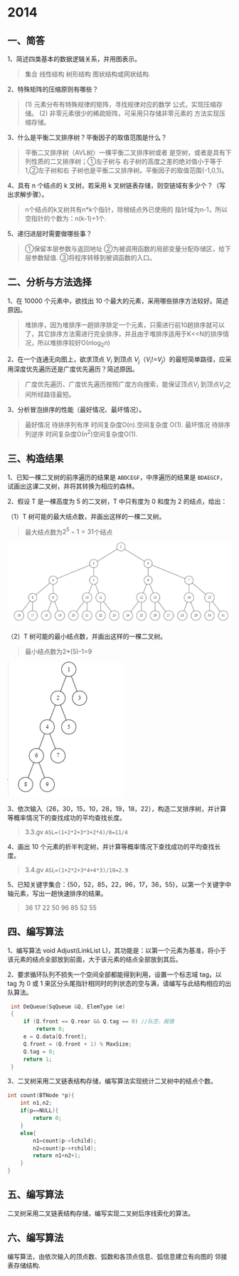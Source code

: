 # 2014

## 一、简答

1、简述四类基本的数据逻辑关系，并用图表示。

> 集合 线性结构 树形结构 图状结构或网状结构.

2、特殊矩阵的压缩原则有哪些？

>(1) 元素分布有特殊规律的矩阵，寻找规律对应的数学
>公式，实现压缩存储。
>(2) 非零元素很少的稀疏矩阵，可采用只存储非零元素的
>方法实现压缩存储。

3、什么是平衡二叉排序树？平衡因子的取值范围是什么？

>平衡二又排序树（AVL树）一棵平衡二叉排序树或者
>是空树，或者是具有下列性质的二又排序树；①左子树与
>右子树的高度之差的绝对值小于等于1,②左子树和右
>子树也是平衡二又排序树。平衡因子的取值范围{-1,0,1}。

4、具有 n 个结点的 k 叉树，若采用 k 叉树链表存储，则空链域有多少个？（写
出求解步骤）。

> n个结点的k叉树共有n*k个指针，除根结点外已使用的
> 指针域为n-1，所以空指针的个数为：n(k-1)+1个.

5、递归进层时需要做哪些事？

>①保留本层参数与返回地址
>②为被调用函数的局部变量分配存储区，给下层参数赋值.
>③将程序转移到被调函数的入口。

## 二、分析与方法选择

1、在 10000 个元素中，欲找出 10 个最大的元素，采用哪些排序方法较好。简述
原因。

> 堆排序，因为堆排序一趟排序排定一个元素，只需进行前10趟排序就可以了，其它排序方法需进行完全排序，并且由于堆排序适用于K<<N的排序情况，所以堆排序较好O($n\log_{2}n$)

2、在一个连通无向图上，欲求顶点 $V_{i}$ 到顶点 $V_{j}$（$V_{i}$!=$V_{j}$）的最短简单路径，应采用深度优先遍历还是广度优先遍历？简述原因。

> 广度优先遍历、广度优先遍历按照广度方向搜索，能保证顶点$V_{i}$ 到顶点$V_{j}$之间所经路径最短。

3、分析冒泡排序的性能（最好情况、最坏情况）。

>最好情况 待排序列有序 时间复杂度O(n).空间复杂度 O(1).
>最坏情况 待排序列逆序 时间复杂度O($n^2$)空间复杂度O(1).

## 三、构造结果

1、已知一棵二叉树的前序遍历的结果是 `ABDCEGF`，中序遍历的结果是
`BDAEGCF`，试画出这课二叉树，并将其转换为相应的森林。

2、假设 T 是一棵高度为 5 的二叉树，T 中只有度为 0 和度为 2 的结点，给出：

（1）T 树可能的最大结点数，并画出这样的一棵二叉树。
>最大结点数为$2^5-1=31$个结点

![tree1](tree1.png)

（2）T 树可能的最小结点数，并画出这样的一棵二叉树。
>最小结点数为2*(5)-1=9

![tree2](tree2.png)

3、依次输入（26，30，15，10，28，19，18，22），构造二叉排序树，并计算
等概率情况下的查找成功的平均查找长度。

>3.3.gv
>`ASL=(1+2*2+3*3+2*4)/8=11/4`

4、画出 10 个元素的折半判定树，并计算等概率情况下查找成功的平均查找长
度。

>3.4.gv
>`ASL=(1+2*2+3*4+4*3)/10=2.9`

5、已知关键字集合：{50，52，85，22，96，17，36，55}，以第一个关键字中
轴元素，写出一趟快速排序的结果。

> 36  17 22 50 96 85 52 55

## 四、编写算法

1、编写算法 void Adjust(LinkList L)，其功能是：以第一个元素为基准，将小于该元素的结点全部放到前面，大于该元素的结点全部放到其后。

2、要求循环队列不损失一个空间全部都能得到利用，设置一个标志域 tag，以
tag 为 0 或 1 来区分头尾指针相同时的列状态的空与满，请编写与此结构相应的出队算法。

   ```c
    int DeQueue(SqQueue &Q, ElemType &e)
    {
        if (Q.front == Q.rear && Q.tag == 0) //队空，报错
            return 0;
        e = Q.data[Q.front];
        Q.front = (Q.front + 1) % MaxSize;
        Q.tag = 0;
        return 1;
    }
   ```

3、二叉树采用二叉链表结构存储，编写算法实现统计二叉树中的结点个数。

```c
int count(BTNode *p){
    int n1,n2;
    if(p==NULL){
        return 0;
    }
    else{
        n1=count(p->lchild);
        n2=count(p->rchild);
        return n1+n2+1;
    }
}
```

## 五、编写算法

二叉树采用二叉链表结构存储，编写实现二叉树后序线索化的算法。

## 六、编写算法

编写算法，由依次输入的顶点数、弧数和各顶点信息、弧信息建立有向图的
邻接表存储结构.
